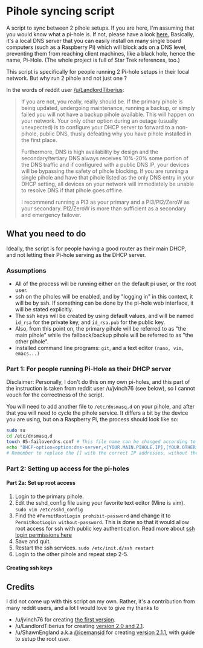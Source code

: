 # Pihole syncing script

A script to sync between 2 pihole setups. If you are here, I'm assuming
that you would know what a pi-hole is. If not, please have a look [here.](https://pi-hole.net/)
Basically, it's a local DNS server that you can easily install on many
single board computers (such as a Raspberry Pi) which will block ads
on a DNS level, preventing them from reaching client machines, like a
black hole, hence the name, Pi-Hole. (The whole project is full of
Star Trek references, too.)

This script is specifically for people running 2 Pi-hole setups in their
local network. But why run 2 pihole and not just one ?

In the words of reddit user [/u/LandlordTiberius](https://www.reddit.com/r/pihole/comments/9hi5ls/dual_pihole_sync_20/):

> If you are not, you really, really should be. If the primary pihole
> is being updated, undergoing maintenance, running a backup, or simply
> failed you will not have a backup pihole available. This will happen
> on your network. Your only other option during an outage (usually
> unexpected) is to configure your DHCP server to forward to a
> non-pihole, public DNS, thusly defeating why you have pihole installed
> in the first place.
>
> Furthermore, DNS is high availability by design and the
> secondary/tertiary DNS always receives 10%-20% some portion of the DNS
> traffic and if configured with a public DNS IP, your devices will be
> bypassing the safety of pihole blocking. If you are running a single
> pihole and have that pihole listed as the only DNS entry in your DHCP
> setting, all devices on your network will immediately be unable to
> resolve DNS if that pihole goes offline.
>
> I recommend running a PI3 as your primary and a PI3/PI2/ZeroW as
> your secondary. PI2/ZeroW is more than sufficient as a secondary
> and emergency failover.

## What you need to do

Ideally, the script is for people having a good router as their main DHCP,
and not letting their Pi-hole serving as the DHCP server.

### Assumptions

- All of the process will be running either on the default pi user, or the root user.
- ssh on the piholes will be enabled, and by "logging in" in this context, it will be by ssh. If something can be done by the pi-hole web interface, it will be stated explicitly.
- The ssh keys will be created by using default values, and will be named `id_rsa` for the private key, and `id_rsa.pub` for the public key.
- Also, from this point on, the primary pihole will be referred to as "the main pihole" while the fallback/backup pihole will be referred to as "the other pihole".
- Installed command line programs: `git`, and a text editor `(nano, vim, emacs...)`

### Part 1: For people running Pi-Hole as their DHCP server

Disclaimer: Personally, I don't do this on my own pi-holes, and this
part of the instruction is taken from reddit user /u/jvinch76 (see below),
so I cannot vouch for the correctness of the script.

You will need to add another file to `/etc/dnsmasq.d` on your pihole,
and after that you will need to cycle the pihole service. It differs a bit
by the device you are using, but on a Raspberry Pi, the process should look
like so:

```bash
sudo su
cd /etc/dnsmasq.d
touch 05-failoverdns.conf # This file name can be changed according to your system
echo "DHCP-option=option:dns-server,<[YOUR.MAIN.PIHOLE.IP],[YOUR.OTHER.PIHOLE.IP]" > 05-failoverdns.conf
# Remember to replace the [] with the correct IP addresses, without the [ ]
```

### Part 2: Setting up access for the pi-holes

#### Part 2a: Set up root access

1. Login to the primary pihole.
2. Edit the sshd_config file using your favorite text editor (Mine is vim). `sudo vim /etc/sshd_config`
3. Find the `#PermitRootLogin prohibit-password` and change it to `PermitRootLogin without-password`. This is done so that it would allow root access for ssh with public key authentication. Read more about [ssh login permissions here](https://askubuntu.com/questions/449364/what-does-without-password-mean-in-sshd-config-file)
4. Save and quit.
5. Restart the ssh services. `sudo /etc/init.d/ssh restart`
6. Login to the other pihole and repeat step 2-5.

#### Creating ssh keys

## Credits

I did not come up with this script on my own. Rather, it's a contribution
from many reddit users, and a lot I would love to give my thanks to

- /u/jvinch76 for creating [the first version](https://www.reddit.com/r/pihole/comments/9gw6hx/sync_two_piholes_bash_script/).
- /u/LandlordTiberius for creating [version 2.0 and 2.1](https://www.reddit.com/r/pihole/comments/9hi5ls/dual_pihole_sync_20/).
- /u/ShawnEngland a.k.a [@icemansid](https://github.com/icemansid) for creating [version 2.1.1](https://github.com/icemansid/pihole-sync/blob/master/SyncForDummies), with guide to setup the root user.